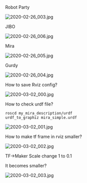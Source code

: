 
Robot Party

![2020-02-26_003.jpg](https://gitee.com/gdhu/testtingop/raw/master/2020-02-26_003.jpg)

JIBO

![2020-02-26_006.jpg](https://gitee.com/gdhu/testtingop/raw/master/2020-02-26_006.jpg)

Mira

![2020-02-26_005.jpg](https://gitee.com/gdhu/testtingop/raw/master/2020-02-26_005.jpg)

Gurdy

![2020-02-26_004.jpg](https://gitee.com/gdhu/testtingop/raw/master/2020-02-26_004.jpg)


How to save Rviz config?

![2020-03-02_000.jpg](https://gitee.com/gdhu/testtingop/raw/master/2020-03-02_000.jpg)

How to check urdf file?

```
roscd my_mira_description/urdf
urdf_to_graphiz mira_simple.urdf
```

![2020-03-02_001.jpg](https://gitee.com/gdhu/testtingop/raw/master/2020-03-02_001.jpg)

How to make tf frame in rviz smaller?

![2020-03-02_002.jpg](https://gitee.com/gdhu/testtingop/raw/master/2020-03-02_002.jpg)

TF->Maker Scale change 1 to 0.1

It becomes smaller?

![2020-03-02_003.jpg](https://gitee.com/gdhu/testtingop/raw/master/2020-03-02_003.jpg)


